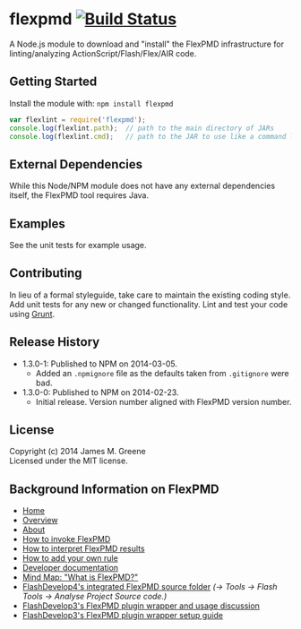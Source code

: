 # flexpmd [![Build Status](https://secure.travis-ci.org/JamesMGreene/node-flexpmd.png?branch=master)](http://travis-ci.org/JamesMGreene/node-flexpmd)

A Node.js module to download and "install" the FlexPMD infrastructure for linting/analyzing ActionScript/Flash/Flex/AIR code.


## Getting Started
Install the module with: `npm install flexpmd`

```javascript
var flexlint = require('flexpmd');
console.log(flexlint.path);  // path to the main directory of JARs
console.log(flexlint.cmd);   // path to the JAR to use like a command line executable
```


## External Dependencies
While this Node/NPM module does not have any external dependencies itself, the FlexPMD tool requires Java.


## Examples
See the unit tests for example usage.


## Contributing
In lieu of a formal styleguide, take care to maintain the existing coding style.
Add unit tests for any new or changed functionality.
Lint and test your code using [Grunt](http://gruntjs.com/).


## Release History
 - 1.3.0-1: Published to NPM on 2014-03-05.
     - Added an `.npmignore` file as the defaults taken from `.gitignore` were bad.
 - 1.3.0-0: Published to NPM on 2014-02-23.
     - Initial release. Version number aligned with FlexPMD version number.


## License
Copyright (c) 2014 James M. Greene  
Licensed under the MIT license.


## Background Information on FlexPMD
 - [Home](http://sourceforge.net/adobe/flexpmd/)
 - [Overview](http://sourceforge.net/adobe/flexpmd/wiki/Overview/)
 - [About](http://sourceforge.net/adobe/flexpmd/wiki/About/)
 - [How to invoke FlexPMD](http://sourceforge.net/adobe/flexpmd/wiki/How%20to%20invoke%20FlexPMD/)
 - [How to interpret FlexPMD results](http://sourceforge.net/adobe/flexpmd/wiki/How%20to%20interpret%20results/)
 - [How to add your own rule](http://sourceforge.net/adobe/flexpmd/wiki/How%20to%20add%20your%20own%20rule/)
 - [Developer documentation](http://sourceforge.net/adobe/flexpmd/wiki/Developer%20documentation/)
 - [Mind Map: "What is FlexPMD?"](http://www.xmind.net/m/F2Ft/)
 - [FlashDevelop4's integrated FlexPMD source folder](http://flashdevelop.googlecode.com/svn/trunk/FD4/FlashDevelop/Bin/Debug/Tools/flexpmd/) _(&rarr; Tools &rarr; Flash Tools &rarr; Analyse Project Source code.)_
 - [FlashDevelop3's FlexPMD plugin wrapper and usage discussion](http://www.flashdevelop.org/community/viewtopic.php?f=4&t=5403)
 - [FlashDevelop3's FlexPMD plugin wrapper setup guide](http://www.swfgeek.net/2009/09/18/using-flex-pmd-in-flashdevelop-3/)
